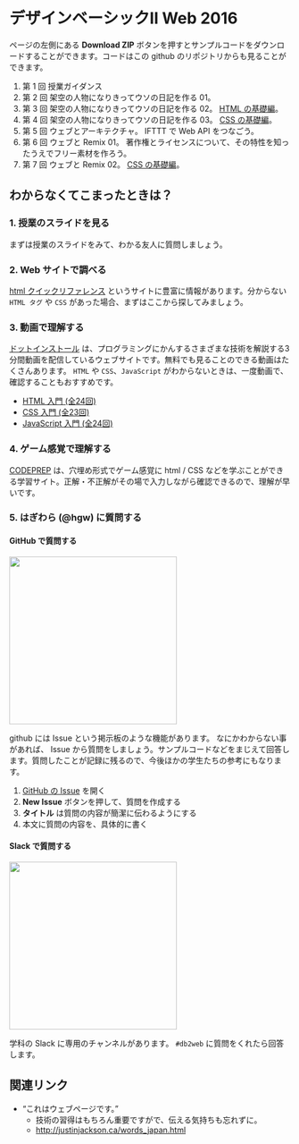 # デザインベーシックⅡ Web 2016

ページの左側にある **Download ZIP** ボタンを押すとサンプルコードをダウンロードすることができます。コードはこの github のリポジトリからも見ることができます。

1. 第 1 回 授業ガイダンス
1. 第 2 回 架空の人物になりきってウソの日記を作る 01。
1. 第 3 回 架空の人物になりきってウソの日記を作る 02。 [HTML の基礎編](http://integrated-design.jp/DB2web/2016/unit/03/)。
1. 第 4 回 架空の人物になりきってウソの日記を作る 03。 [CSS の基礎編](http://integrated-design.jp/DB2web/2016/unit/04/)。
1. 第 5 回 ウェブとアーキテクチャ。 IFTTT で Web API をつなごう。
1. 第 6 回 ウェブと Remix 01。 著作権とライセンスについて、その特性を知ったうえでフリー素材を作ろう。
1. 第 7 回 ウェブと Remix 02。 [CSS の基礎編](http://integrated-design.jp/DB2web/2016/unit/07/)。

## わからなくてこまったときは？

### 1. 授業のスライドを見る

まずは授業のスライドをみて、わかる友人に質問しましょう。

### 2. Web サイトで調べる

[html クイックリファレンス](http://www.htmq.com/) というサイトに豊富に情報があります。分からない `HTML タグ` や `CSS` があった場合、まずはここから探してみましょう。



### 3. 動画で理解する

[ドットインストール](http://dotinstall.com/) は、プログラミングにかんするさまざまな技術を解説する3分間動画を配信しているウェブサイトです。無料でも見ることのできる動画はたくさんあります。 `HTML` や `CSS`、`JavaScript` がわからないときは、一度動画で、確認することもおすすめです。 


- [HTML 入門 \(全24回\)](http://dotinstall.com/lessons/basic_html_v3)
- [CSS 入門 \(全23回\)](http://dotinstall.com/lessons/basic_css_v3)
- [JavaScript 入門 \(全24回\)](http://dotinstall.com/lessons/basic_javascript_v2)


### 4. ゲーム感覚で理解する

[CODEPREP](http://codeprep.jp/) は、穴埋め形式でゲーム感覚に html / CSS などを学ぶことができる学習サイト。正解・不正解がその場で入力しながら確認できるので、理解が早いです。
 


### 5. はぎわら (@hgw) に質問する

#### GitHub で質問する

<img src="https://cloud.githubusercontent.com/assets/333662/14760720/47e0f740-0986-11e6-86fe-3c4c3bd62281.png" width="300">

github には Issue という掲示板のような機能があります。
なにかわからない事があれば、 Issue から質問をしましょう。サンプルコードなどをまじえて回答します。質問したことが記録に残るので、今後ほかの学生たちの参考にもなります。

1. [GitHub の Issue](https://github.com/integrated-design/2016-db2-web/issues) を開く 
1. **New Issue** ボタンを押して、質問を作成する
1. **タイトル** は質問の内容が簡潔に伝わるようにする
1. 本文に質問の内容を、具体的に書く



#### Slack で質問する

<img src="https://cloud.githubusercontent.com/assets/333662/14760736/c357e122-0986-11e6-9253-123e1c7fa732.png" width="300">

学科の Slack に専用のチャンネルがあります。 `#db2web` に質問をくれたら回答します。


## 関連リンク
- “これはウェブページです。”
  - 技術の習得はもちろん重要ですがで、伝える気持ちも忘れずに。
  - http://justinjackson.ca/words_japan.html
